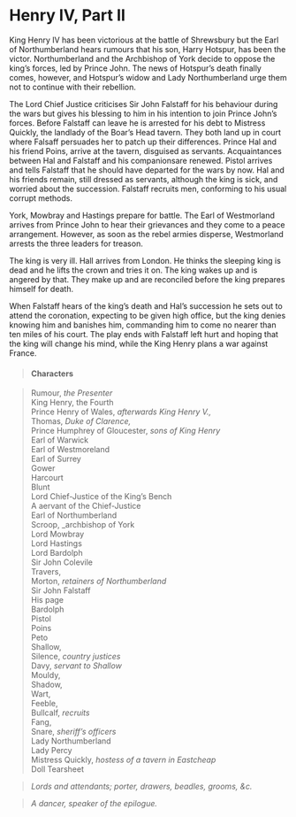 <!-- ======================================================================
--- Search engine
title:          Henry IV, Part II
keywords:       Henry IV, part, history
description:    Henry IV, Part II by William Shakespeare.
--- Menu system
order:          20
text:           Henry IV, Part II
hidden:         false
umbel:          false
--- Page properties
id:             
document:       
layout:         layout-2-left
$-left:         play-list
searchable:     true
======================================================================= -->

# Henry IV, Part II

King Henry IV has been victorious at the battle of Shrewsbury but the Earl of
Northumberland hears rumours that his son, Harry Hotspur, has been the victor.
Northumberland and the Archbishop of York decide to oppose the king’s forces,
led by Prince John. The news of Hotspur’s death finally comes, however, and
Hotspur’s widow and Lady Northumberland urge them not to continue with their
rebellion.

The Lord Chief Justice criticises Sir John Falstaff for his behaviour during the
wars but gives his blessing to him in his intention to join Prince John’s forces.
Before Falstaff can leave he is arrested for his debt to Mistress Quickly, the
landlady of the Boar’s Head tavern. They both land up in court where Falsaff
persuades her to patch up their differences. Prince Hal and his friend Poins,
arrive at the tavern, disguised as servants. Acquaintances between Hal and
Falstaff and his companionsare renewed. Pistol arrives and tells Falstaff that
he should have departed for the wars by now. Hal and his friends remain, still
dressed as servants, although the king is sick, and worried about the succession.
Falstaff recruits men, conforming to his usual corrupt methods.

York, Mowbray and Hastings prepare for battle. The Earl of Westmorland arrives
from Prince John to hear their grievances and they come to a peace arrangement.
However, as soon as the rebel armies disperse, Westmorland arrests the three
leaders for treason.

The king is very ill. Hall arrives from London. He thinks the sleeping king is
dead and he lifts the crown and tries it on. The king wakes up and is angered by
that. They make up and are reconciled before the king prepares himself for death.

When Falstaff hears of the king’s death and Hal’s succession he sets out to
attend the coronation, expecting to be given high office, but the king denies
knowing him and banishes him, commanding him to come no nearer than ten miles of
his court. The play ends with Falstaff left hurt and hoping that the king will
change his mind, while the King Henry plans a war against France.

>   #### Characters
    
>   Rumour, _the Presenter_  
    King Henry, the Fourth  
    Prince Henry of Wales, _afterwards King Henry V.,_  
    Thomas, _Duke of Clarence,_  
    Prince Humphrey of Gloucester, _sons of King Henry_  
    Earl of Warwick  
    Earl of Westmoreland  
    Earl of Surrey  
    Gower  
    Harcourt  
    Blunt  
    Lord Chief-Justice of the King’s Bench  
    A aervant of the Chief-Justice  
    Earl of Northumberland  
    Scroop, _archbishop of York  
    Lord Mowbray  
    Lord Hastings  
    Lord Bardolph  
    Sir John Colevile  
    Travers,  
    Morton, _retainers of Northumberland_  
    Sir John Falstaff  
    His page  
    Bardolph  
    Pistol  
    Poins  
    Peto  
    Shallow,  
    Silence, _country justices_  
    Davy, _servant to Shallow_  
    Mouldy,  
    Shadow,  
    Wart,  
    Feeble,  
    Bullcalf, _recruits_  
    Fang,  
    Snare, _sheriff’s officers_  
    Lady Northumberland  
    Lady Percy  
    Mistress Quickly, _hostess of a tavern in Eastcheap_  
    Doll Tearsheet  
    
>   _Lords and attendants; porter, drawers, beadles, grooms, &c._
    
>   _A dancer, speaker of the epilogue._

